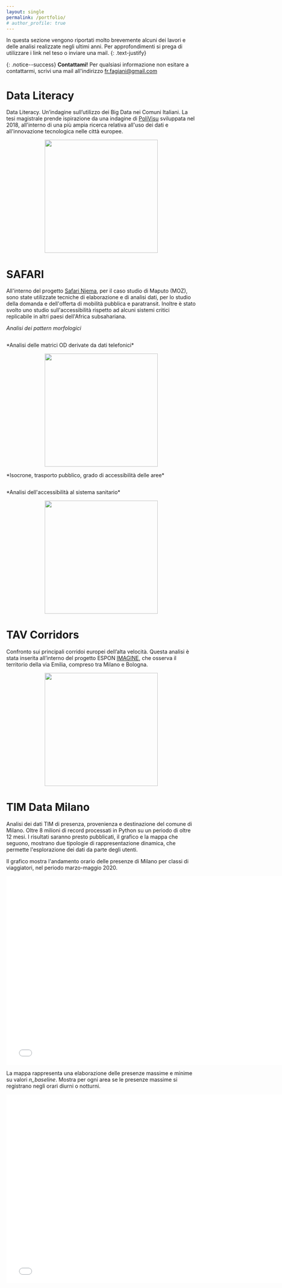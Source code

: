 ```yaml
---
layout: single
permalink: /portfolio/
# author_profile: true
---
```


In questa sezione vengono riportati molto brevemente alcuni dei lavori e delle analisi realizzate negli ultimi anni. Per approfondimenti si prega di utilizzare i link nel teso o inviare una mail.
{: .text-justify}

{: .notice--success}
**Contattami!** Per qualsiasi informazione non esitare a contattarmi, scrivi una mail all'indirizzo [fr.fagiani@gmail.com](mailto:fr.fagiani@gmail.com)

# Data Literacy
Data Literacy. Un’indagine sull’utilizzo dei Big Data nei Comuni Italiani. La tesi magistrale prende ispirazione da una indagine di [PoliVisu](https://policyvisuals.eu/) sviluppata nel 2018, all'interno di una più ampia ricerca relativa all'uso dei dati e all'innovazione tecnologica nelle città europee.

<p align="center" float="center">
<img src="{{ site.url }}/{{ site.baseurl }}/assets/images/Data_Lit_Italy_mun.png" alt="" width=300 >
</p>

# SAFARI
All'interno del progetto [Safari Njema](https://www.safari-njema.polimi.it/), per il caso studio di Maputo (MOZ), sono state utilizzate tecniche di elaborazione e di analisi dati, per lo studio della domanda e dell'offerta di mobilità pubblica e paratransit. Inoltre è stato svolto uno studio sull'accessibilità rispetto ad alcuni sistemi critici replicabile in altri paesi dell'Africa subsahariana.

*Analisi dei pattern morfologici*
<p align="center" float="center">
<img src="{{ site.url }}/{{ site.baseurl }}/assets/images/SAFARI_Pattern_analysis.png" alt="">
</p>
*Analisi delle matrici OD derivate da dati telefonici*
<p align="center" float="center">
<img src="{{ site.url }}/{{ site.baseurl }}/assets/images/SAFARI_OD_matrices_compose.PNG" alt="" width=300>
</p>
<!-- <p align="center" float="center">
<img src="{{ site.url }}/{{ site.baseurl }}/assets/images/SAFARI_OD_matrices_pattern.png" alt="" width=300>
</p> -->
*Isocrone, trasporto pubblico, grado di accessibilità delle aree*
<p align="center" float="center">
<img src="{{ site.url }}/{{ site.baseurl }}/assets/images/SAFARI_Accessibility_CBD.png" alt="">
</p>
*Analisi dell'accessibilità al sistema sanitario*
<p align="center" float="center">
<img src="{{ site.url }}/{{ site.baseurl }}/assets/images/SAFARI_Health_accessibility.jpeg" alt="" width=300>
</p>

# TAV Corridors
Confronto sui principali corridoi europei dell’alta velocità. Questa analisi è stata inserita all’interno del progetto ESPON [IMAGINE](https://www.espon.eu/imagine), che osserva il territorio della via Emilia, compreso tra Milano e Bologna.
<p align="center" float="center">
<img src="{{ site.url }}/{{ site.baseurl }}/assets/images/IMAGINE_corridors.jpg" alt="" width=300>
</p>

# TIM Data Milano

Analisi dei dati TIM di presenza, provenienza e destinazione del comune di Milano. Oltre 8 milioni di record processati in Python su un periodo di oltre 12 mesi. I risultati saranno presto pubblicati, il grafico e la mappa che seguono, mostrano due tipologie di rappresentazione dinamica, che permette l'esplorazione dei dati da parte degli utenti.

Il grafico mostra l'andamento orario delle presenze di Milano per classi di viaggiatori, nel periodo marzo-maggio 2020.

<iframe id="igraph" scrolling="no" style="border:none;" seamless="seamless" src="{{ site.url }}/{{ site.baseurl }}/assets/maps_charts/TIM_MI_classe_viag.html" height="500" width="150%"></iframe>

La mappa rappresenta una elaborazione delle presenze massime e minime su valori *n_baseline*. Mostra per ogni area se le presenze massime si registrano negli orari diurni o notturni.

<iframe id="igraph" scrolling="no" style="border:none;" seamless="seamless" src="{{ site.url }}/{{ site.baseurl }}/assets/maps_charts/TIM_MI_day_night.html" height="500" width="150%"></iframe>

